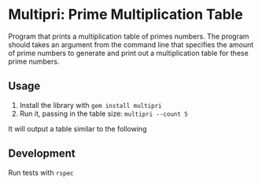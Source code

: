 # Multipri: Prime Multiplication Table

Program that prints a multiplication table of primes numbers.
The program should takes an argument from the command line that specifies the amount of prime numbers to generate and print out a multiplication table for these prime numbers.

## Usage

1. Install the library with `gem install multipri`
2. Run it, passing in the table size: `multipri --count 5`

It will output a table similar to the following

## Development

Run tests with `rspec`

